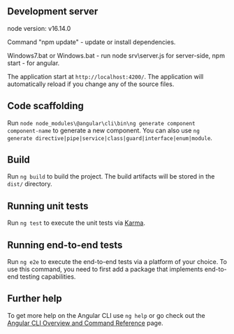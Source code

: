 ## Development server

node version: v16.14.0

Command "npm update" - update or install dependencies.

Windows7.bat or Windows.bat - run node srv\server.js for server-side, npm start - for angular.

The application start at `http://localhost:4200/`. The application will automatically reload if you change any of the source files.

## Code scaffolding

Run `node node_modules\@angular\cli\bin\ng generate component component-name` to generate a new component. You can also use `ng generate directive|pipe|service|class|guard|interface|enum|module`.

## Build

Run `ng build` to build the project. The build artifacts will be stored in the `dist/` directory.

## Running unit tests

Run `ng test` to execute the unit tests via [Karma](https://karma-runner.github.io).

## Running end-to-end tests

Run `ng e2e` to execute the end-to-end tests via a platform of your choice. To use this command, you need to first add a package that implements end-to-end testing capabilities.

## Further help

To get more help on the Angular CLI use `ng help` or go check out the [Angular CLI Overview and Command Reference](https://angular.io/cli) page.
